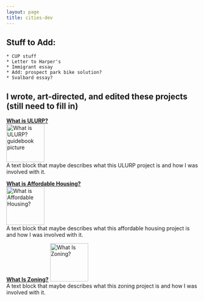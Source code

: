 ```yaml
---
layout: page
title: cities-dev
---
```




## Stuff to Add: 
	* CUP stuff
	* Letter to Harper's
	* Immigrant essay
	* Add: prospect park bike solution?
	* Svalbard essay?


## I wrote, art-directed, and edited these projects (still need to fill in)

**[What is ULURP?](http://welcometocup.org/Store?product_id=203)**  
<img width="100" alt="What is ULURP? guidebook picture" src="http://welcometocup.org/image_columns/0009/2619/guidebook-3d-2_433.jpg"><br />
A text block that maybe describes what this ULURP project is and how I was involved with it. 


**[What is Affordable Housing?](http://welcometocup.org/Store?product_id=16)**  
<img height="100" alt="What is Affordable Housing?" src="http://welcometocup.org/image_columns/0003/3593/what_is_affordable_housing_profile_520.jpg"><br />
A text block that maybe describes what this affordable housing project is and how I was involved with it. 


**[What Is Zoning?](http://welcometocup.org/Store?product_id=64)**
<img height="100" alt="What Is Zoning?" src="http://welcometocup.org/image_columns/0003/2482/what_is_zoning_book_side_519.jpg"><br />
A text block that maybe describes what this zoning project is and how I was involved with it. 



[//]: # (pandoc md has a syntax for controlling image size in pure md, but github doesnt. So you have to use the inserted url img tag. Same deal if you want to center stuff you need to use the center tag.)


